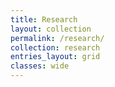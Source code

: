 ```yaml
---
title: Research
layout: collection
permalink: /research/
collection: research
entries_layout: grid
classes: wide
---
```


<!-- ## Stanford Intelligent and Interactive Autonomous Systems Group (ILIAD)
**Dexterous Manipulation for Robot Assisted Feeding**

Research Purpose:
* Led by Dorsa Sadigh (PI) and Priya Sundaresan (PhD researcher) in [Stanford ILIAD](https://iliad.stanford.edu)

My Role:
* Selected for Paid Undergraduate Research Experience (PURE) during Spring 2023 in the Computer Science Department

My Work:
*  -->